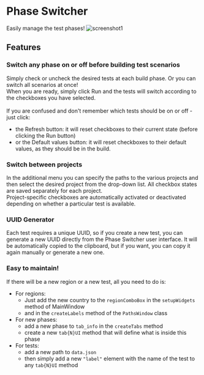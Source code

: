 # Phase Switcher
Easily manage the test phases!
![screenshot1](https://github.com/kakoytochelik/PhaseSwitcher/assets/48015759/e3a18d42-a7d5-4401-a8ab-9f0b26ef99b0)


## Features

### Switch any phase on or off before building test scenarios

Simply check or uncheck the desired tests at each build phase. Or you can switch all scenarios at once!
<br>
When you are ready, simply click Run and the tests will switch according to the checkboxes you have selected.
<br>
<br>
If you are confused and don't remember which tests should be on or off - just click:
- the Refresh button: it will reset checkboxes to their current state (before clicking the Run button)
- or the Default values button: it will reset checkboxes to their default values, as they should be in the build.


### Switch between projects
In the additional menu you can specify the paths to the various projects and then select the desired project from the drop-down list. All checkbox states are saved separately for each project.
<br>
Project-specific checkboxes are automatically activated or deactivated depending on whether a particular test is available.


### UUID Generator
Each test requires a unique UUID, so if you create a new test, you can generate a new UUID directly from the Phase Switcher user interface. It will be automatically copied to the clipboard, but if you want, you can copy it again manually or generate a new one.

### Easy to maintain!
If there will be a new region or a new test, all you need to do is:
- For regions:
  - Just add the new country to the `regionComboBox` in the `setupWidgets` method of MainWindow
  - and in the `createLabels` method of the `PathsWindow` class
- For new phases:
  - add a new phase to `tab_info` in the `createTabs` method
  - create a new `tab{N}UI` method that will define what is inside this phase
- For tests:
  - add a new path to `data.json`
  - then simply add a new `"label"` element with the name of the test to any `tab{N}UI` method

